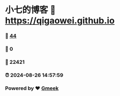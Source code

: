 # 小七的博客 :link: https://qigaowei.github.io 
### :page_facing_up: [44](https://qigaowei.github.io/tag.html) 
### :speech_balloon: 0 
### :hibiscus: 22421 
### :alarm_clock: 2024-08-26 14:57:59 
### Powered by :heart: [Gmeek](https://github.com/Meekdai/Gmeek)
